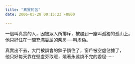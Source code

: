 ```yaml
---
title: "真實的苦"
date: 2006-05-28 00:15:23 +0800

---
```

<p>一個叫真實的人，因被眾人所排斥，被趕到一座叫孤獨的孤山上。<br />他只好住在一間充滿委屈的柴房──叫虛偽。 </p><p>真實出不去，大門被誤會的鍊子鎖住了，窗戶被空虛佔據了，<br />他只好每天靠在壁盧旁取暖，燒著永遠燒不完的委屈‧‧‧‧‧‧</p>
